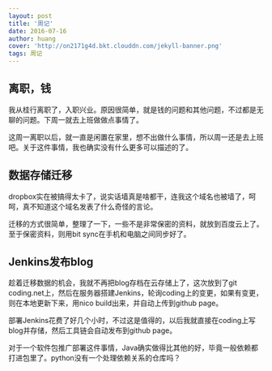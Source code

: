 ```yaml
---
layout: post
title: '周记'
date: 2016-07-16
author: huang
cover: 'http://on2171g4d.bkt.clouddn.com/jekyll-banner.png'
tags: 周记
---
```


## 离职，钱
我从桂行离职了，入职兴业。原因很简单，就是钱的问题和其他问题，不过都是无聊的问题。下周一就去上班做做点事情了。

这周一离职以后，就一直是闲置在家里，想不出做什么事情，所以周一还是去上班吧。关于这件事情，我也确实没有什么更多可以描述的了。

## 数据存储迁移
dropbox实在被搞得太卡了，说实话墙真是啥都干，连我这个域名也被墙了，呵呵，真不知道这个域名发表了什么奇怪的言论。

迁移的方式很简单，整理了一下，一些不是非常保密的资料，就放到百度云上了。至于保密资料，则用bit sync在手机和电脑之间同步好了。

## Jenkins发布blog
趁着迁移数据的机会，我就不再把blog存档在云存储上了，这次放到了git coding.net上，然后在服务器搭建Jenkins，轮询coding上的变更，如果有变更，则在本地更新下来，用nico build出来，并自动上传到github page。

部署Jenkins花费了好几个小时，不过这是值得的，以后我就直接在coding上写blog并存储，然后工具链会自动发布到github page。

对于一个软件包推广部署这件事情，Java确实做得比其他的好，毕竟一般依赖都打进包里了。python没有一个处理依赖关系的仓库吗？